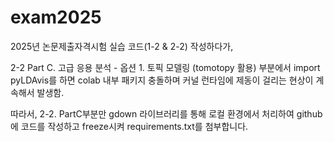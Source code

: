 # exam2025

2025년 논문제출자격시험 실습 코드(1-2 & 2-2) 작성하다가,

2-2 Part C. 고급 응용 분석 - 옵션 1. 토픽 모델링 (tomotopy 활용) 부분에서 import pyLDAvis를 하면 colab 내부 패키지 충돌하며 커널 런타임에 제동이 걸리는 현상이 계속해서 발생함.

따라서, 2-2. PartC부분만 gdown 라이브러리를 통해 로컬 환경에서 처리하여 github에 코드를 작성하고 freeze시켜 requirements.txt를 첨부합니다.
